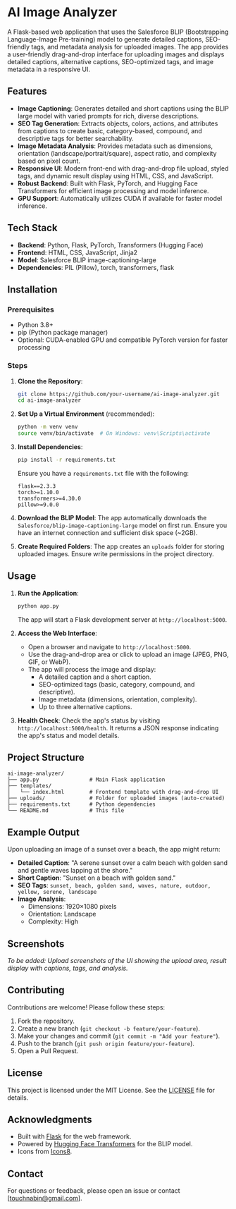 # AI Image Analyzer

A Flask-based web application that uses the Salesforce BLIP (Bootstrapping Language-Image Pre-training) model to generate detailed captions, SEO-friendly tags, and metadata analysis for uploaded images. The app provides a user-friendly drag-and-drop interface for uploading images and displays detailed captions, alternative captions, SEO-optimized tags, and image metadata in a responsive UI.

## Features

- **Image Captioning**: Generates detailed and short captions using the BLIP large model with varied prompts for rich, diverse descriptions.
- **SEO Tag Generation**: Extracts objects, colors, actions, and attributes from captions to create basic, category-based, compound, and descriptive tags for better searchability.
- **Image Metadata Analysis**: Provides metadata such as dimensions, orientation (landscape/portrait/square), aspect ratio, and complexity based on pixel count.
- **Responsive UI**: Modern front-end with drag-and-drop file upload, styled tags, and dynamic result display using HTML, CSS, and JavaScript.
- **Robust Backend**: Built with Flask, PyTorch, and Hugging Face Transformers for efficient image processing and model inference.
- **GPU Support**: Automatically utilizes CUDA if available for faster model inference.

## Tech Stack

- **Backend**: Python, Flask, PyTorch, Transformers (Hugging Face)
- **Frontend**: HTML, CSS, JavaScript, Jinja2
- **Model**: Salesforce BLIP image-captioning-large
- **Dependencies**: PIL (Pillow), torch, transformers, flask

## Installation

### Prerequisites
- Python 3.8+
- pip (Python package manager)
- Optional: CUDA-enabled GPU and compatible PyTorch version for faster processing

### Steps
1. **Clone the Repository**:
   ```bash
   git clone https://github.com/your-username/ai-image-analyzer.git
   cd ai-image-analyzer
   ```

2. **Set Up a Virtual Environment** (recommended):
   ```bash
   python -m venv venv
   source venv/bin/activate  # On Windows: venv\Scripts\activate
   ```

3. **Install Dependencies**:
   ```bash
   pip install -r requirements.txt
   ```
   Ensure you have a `requirements.txt` file with the following:
   ```
   flask==2.3.3
   torch>=1.10.0
   transformers>=4.30.0
   pillow>=9.0.0
   ```

4. **Download the BLIP Model**:
   The app automatically downloads the `Salesforce/blip-image-captioning-large` model on first run. Ensure you have an internet connection and sufficient disk space (~2GB).

5. **Create Required Folders**:
   The app creates an `uploads` folder for storing uploaded images. Ensure write permissions in the project directory.

## Usage

1. **Run the Application**:
   ```bash
   python app.py
   ```
   The app will start a Flask development server at `http://localhost:5000`.

2. **Access the Web Interface**:
   - Open a browser and navigate to `http://localhost:5000`.
   - Use the drag-and-drop area or click to upload an image (JPEG, PNG, GIF, or WebP).
   - The app will process the image and display:
     - A detailed caption and a short caption.
     - SEO-optimized tags (basic, category, compound, and descriptive).
     - Image metadata (dimensions, orientation, complexity).
     - Up to three alternative captions.

3. **Health Check**:
   Check the app's status by visiting `http://localhost:5000/health`. It returns a JSON response indicating the app's status and model details.

## Project Structure

```
ai-image-analyzer/
├── app.py                # Main Flask application
├── templates/
│   └── index.html        # Frontend template with drag-and-drop UI
├── uploads/              # Folder for uploaded images (auto-created)
├── requirements.txt      # Python dependencies
└── README.md             # This file
```

## Example Output

Upon uploading an image of a sunset over a beach, the app might return:
- **Detailed Caption**: "A serene sunset over a calm beach with golden sand and gentle waves lapping at the shore."
- **Short Caption**: "Sunset on a beach with golden sand."
- **SEO Tags**: `sunset, beach, golden sand, waves, nature, outdoor, yellow, serene, landscape`
- **Image Analysis**: 
  - Dimensions: 1920×1080 pixels
  - Orientation: Landscape
  - Complexity: High

## Screenshots

*To be added: Upload screenshots of the UI showing the upload area, result display with captions, tags, and analysis.*

## Contributing

Contributions are welcome! Please follow these steps:
1. Fork the repository.
2. Create a new branch (`git checkout -b feature/your-feature`).
3. Make your changes and commit (`git commit -m "Add your feature"`).
4. Push to the branch (`git push origin feature/your-feature`).
5. Open a Pull Request.

## License

This project is licensed under the MIT License. See the [LICENSE](LICENSE) file for details.

## Acknowledgments

- Built with [Flask](https://flask.palletsprojects.com/) for the web framework.
- Powered by [Hugging Face Transformers](https://huggingface.co/) for the BLIP model.
- Icons from [Icons8](https://icons8.com/).

## Contact

For questions or feedback, please open an issue or contact [touchnabin@gmail.com].
